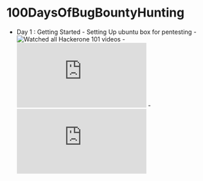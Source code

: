# 100DaysOfBugBountyHunting

- Day 1 : Getting Started 
      - Setting Up ubuntu box for pentesting
      - ![Watched all Hackerone 101 videos](https://www.hacker101.com/videos)
      - ![Conference notes: It's the little things (Disobey 2018) & Doing recon like a boss (LevelUp 2017)](https://pentester.land/conference-notes/2018/04/26/levelup-2017-doing-recon-like-a-boss-disobey-2018-its-the-little-things.html)
      - ![The Bug Hunter Podcast Ep. 1: Hacker mindset & Network pentest](https://pentester.land/podcast/2019/02/22/the-bug-hunter-podcast-01.html)
  